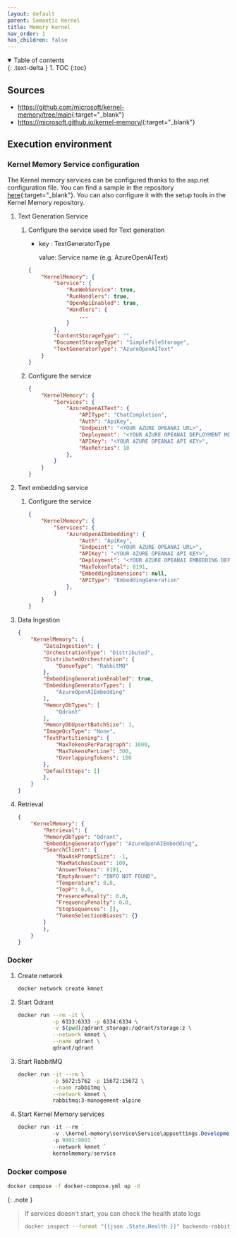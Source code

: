 ```yaml
---
layout: default
parent: Semantic Kernel
title: Memory Kernel
nav_order: 1
has_children: false
---
```


<details open markdown="block">
  <summary>
    Table of contents
  </summary>
  {: .text-delta }
1. TOC
{:toc}
</details>

## Sources

- <https://github.com/microsoft/kernel-memory/tree/main>{:target="_blank"}
- <https://microsoft.github.io/kernel-memory/>{:target="_blank"}

## Execution environment

### Kernel Memory Service configuration

The Kernel memory services can be configured thanks to the asp.net configuration file. You can find a sample in the repository [here](https://github.com/ygo74/searchbot/blob/main/research/semantic_kernel/backends/appsettings.Development.sample.json){:target="_blank"}.
You can also configure it with the setup tools in the Kernel Memory repository.

1. Text Generation Service

    1. Configure the service used for Text generation

        - key : TextGeneratorType

          value: Service name (e.g. AzureOpenAIText)

        ``` json
        {
            "KernelMemory": {
                "Service": {
                    "RunWebService": true,
                    "RunHandlers": true,
                    "OpenApiEnabled": true,
                    "Handlers": {
                        ...
                    }
                },
                "ContentStorageType": "",
                "DocumentStorageType": "SimpleFileStorage",
                "TextGeneratorType": "AzureOpenAIText"
            }
        }
        ```

    1. Configure the service

        ``` json
        {
            "KernelMemory": {
                "Services": {
                    "AzureOpenAIText": {
                        "APIType": "ChatCompletion",
                        "Auth": "ApiKey",
                        "Endpoint": "<YOUR AZURE OPEANAI URL>",
                        "Deployment": "<YOUR AZURE OPEANAI DEPLOYMENT MODEL NAME>",
                        "APIKey": "<YOUR AZURE OPEANAI API KEY>",
                        "MaxRetries": 10
                    },
                }
            }
        }
        ```

1. Text embedding service

    1. Configure the service

        ``` json
        {
            "KernelMemory": {
                "Services": {
                    "AzureOpenAIEmbedding": {
                        "Auth": "ApiKey",
                        "Endpoint": "<YOUR AZURE OPEANAI URL>",
                        "APIKey": "<YOUR AZURE OPEANAI API KEY>",
                        "Deployment": "<YOUR AZURE OPEANAI EMBEDDING DEPLOYMENT MODEL NAME>",
                        "MaxTokenTotal": 8191,
                        "EmbeddingDimensions": null,
                        "APIType": "EmbeddingGeneration"
                    },
                }
            }
        }
        ```

1. Data Ingestion

    ``` json
    {
        "KernelMemory": {
            "DataIngestion": {
            "OrchestrationType": "Distributed",
            "DistributedOrchestration": {
                "QueueType": "RabbitMQ"
            },
            "EmbeddingGenerationEnabled": true,
            "EmbeddingGeneratorTypes": [
                "AzureOpenAIEmbedding"
            ],
            "MemoryDbTypes": [
                "Qdrant"
            ],
            "MemoryDbUpsertBatchSize": 1,
            "ImageOcrType": "None",
            "TextPartitioning": {
                "MaxTokensPerParagraph": 1000,
                "MaxTokensPerLine": 300,
                "OverlappingTokens": 100
            },
            "DefaultSteps": []
            },
        }
    }

    ```

1. Retrieval

    ``` json
    {
        "KernelMemory": {
            "Retrieval": {
            "MemoryDbType": "Qdrant",
            "EmbeddingGeneratorType": "AzureOpenAIEmbedding",
            "SearchClient": {
                "MaxAskPromptSize": -1,
                "MaxMatchesCount": 100,
                "AnswerTokens": 8191,
                "EmptyAnswer": "INFO NOT FOUND",
                "Temperature": 0.0,
                "TopP": 0.0,
                "PresencePenalty": 0.0,
                "FrequencyPenalty": 0.0,
                "StopSequences": [],
                "TokenSelectionBiases": {}
            }
            },
        }
    }

    ```

### Docker

1. Create network

    ``` powershell
    docker network create kmnet
    ```

2. Start Qdrant

    ``` bash
    docker run --rm -it \
               -p 6333:6333 -p 6334:6334 \
               -v $(pwd)/qdrant_storage:/qdrant/storage:z \
               --network kmnet \
               --name qdrant \
               qdrant/qdrant

    ```

3. Start RabbitMQ

    ``` bash
    docker run -it --rm \
               -p 5672:5762 -p 15672:15672 \
               --name rabbitmq \
               --network kmnet \
               rabbitmq:3-management-alpine

    ```

4. Start Kernel Memory services

    ``` powershell
    docker run -it --rm `
               -v .\kernel-memory\service\Service\appsettings.Development.json:/app/appsettings.Production.json `
               -p 9001:9001 `
               --network kmnet `
               kernelmemory/service

    ```

### Docker compose

``` bash
docker compose -f docker-compose.yml up -d
```

{: .note }
> If services doesn't start, you can check the health state logs
>
> ``` bash
> docker inspect --format "{{json .State.Health }}" backends-rabbitmq-1
> ```
